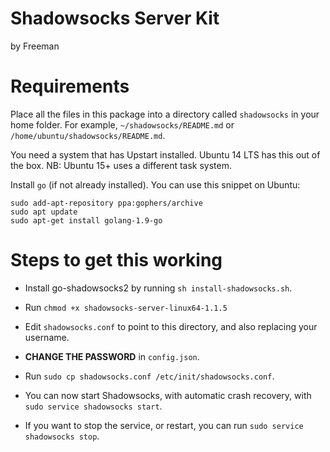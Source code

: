 # Shadowsocks Server Kit

by Freeman

# Requirements

Place all the files in this package into a directory called `shadowsocks` in your home folder. For example, `~/shadowsocks/README.md` or `/home/ubuntu/shadowsocks/README.md`.

You need a system that has Upstart installed. Ubuntu 14 LTS has this out of the box. NB: Ubuntu 15+ uses a different task system.

Install `go` (if not already installed). You can use this snippet on Ubuntu:
```
sudo add-apt-repository ppa:gophers/archive
sudo apt update
sudo apt-get install golang-1.9-go
```

# Steps to get this working

- Install go-shadowsocks2 by running `sh install-shadowsocks.sh`.

- Run `chmod +x shadowsocks-server-linux64-1.1.5`
- Edit `shadowsocks.conf` to point to this directory, and also replacing your username.
- **CHANGE THE PASSWORD** in `config.json`.
- Run `sudo cp shadowsocks.conf /etc/init/shadowsocks.conf`.
- You can now start Shadowsocks, with automatic crash recovery, with `sudo service shadowsocks start`.
- If you want to stop the service, or restart, you can run `sudo service shadowsocks stop`.
